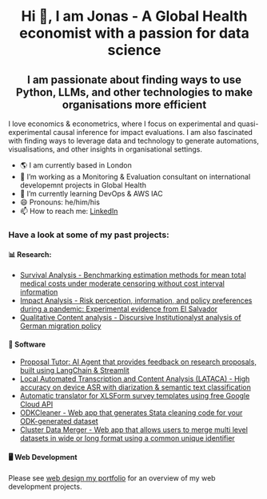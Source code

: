 
<h1 align="center">Hi 👋, I am Jonas - A Global Health economist with a passion for data science</h1>

<h2 align="center">I am passionate about finding ways to use Python, LLMs, and other technologies to make organisations more efficient</h3>

I love economics & econometrics, where I focus on experimental and quasi-experimental causal inference for impact evaluations. I am also fascinated with finding ways to leverage data and technology to generate automations, visualisations, and other insights in organisational settings.

- 🌎 I am currently based in London
- 🔭 I’m working as a Monitoring & Evaluation consultant on international developemnt projects in Global Health
- 🌱 I’m currently learning DevOps & AWS IAC
- 😄 Pronouns: he/him/his
- 📫 How to reach me: [LinkedIn](https://www.linkedin.com/in/jweinert1997/)

### Have a look at some of my past projects:

#### 📊 Research: 
- [Survival Analysis - Benchmarking estimation methods for mean total medical costs under moderate censoring without cost interval information](https://github.com/JonasWeinert/Estimating-Mean-Total-Costs-under-Moderate-Censoring)
- [Impact Analysis - Risk perception, information, and policy preferences during a pandemic: Experimental evidence from El Salvador](https://github.com/JonasWeinert/39545_dissertation)
- [Qualitative Content analysis - Discursive Institutionalyst analysis of German migration policy](https://github.com/JonasWeinert/CDU_Migrationpolicy_IdeationalAnalysis)

#### 🔗 Software
- [Proposal Tutor: AI Agent that provides feedback on research proposals, built using LangChain & Streamlit](https://github.com/JonasWeinert/ProposalFeedback)
- [Local Automated Transcription and Content Analysis (LATACA) - High accuracy on device ASR with diarization & semantic text classification](https://github.com/JonasWeinert/LATACA)
- [Automatic translator for XLSForm survey templates using free Google Cloud API](https://github.com/JonasWeinert/XLSFormTranslator/)
- [ODKCleaner - Web app that generates Stata cleaning code for your ODK-generated dataset](https://github.com/JonasWeinert/ODK_CleaningcodeGenerator)
- [Cluster Data Merger - Web app that allows users to merge multi level datasets in wide or long format using a common unique identifier](https://github.com/JonasWeinert/ClusterDatasetMerger)
#### 🖥️ Web Development
Please see [web design my portfolio](https://www.jw-mediaservice.de) for an overview of my web development projects.



